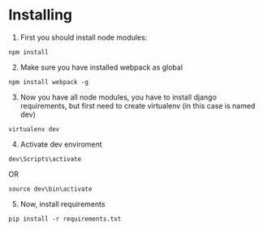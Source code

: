 # Installing

1. First you should install node modules:

```
npm install
```

2. Make sure you have installed webpack as global

```
npm install webpack -g
```

3. Now you have all node modules, you have to install django requirements, but first need to create virtualenv (in this case is named dev)

```
virtualenv dev
```

4. Activate dev enviroment

```
dev\Scripts\activate
```

OR

```
source dev\bin\activate
```

5. Now, install requirements

```
pip install -r requirements.txt
```
